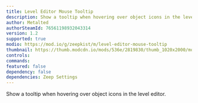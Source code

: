 ```yaml
---
title: Level Editor Mouse Tooltip
description: Show a tooltip when hovering over object icons in the level editor.
author: Metalted
authorSteamId: 76561198932043314
version: 1.2
supported: true
modio: https://mod.io/g/zeepkist/m/level-editor-mouse-tooltip
thumbnail: https://thumb.modcdn.io/mods/536e/2819830/thumb_1020x2000/mousetooltipbanner.png
controls:
commands:
featured: false
dependency: false
dependencies: Zeep Settings
---
```


Show a tooltip when hovering over object icons in the level editor.
